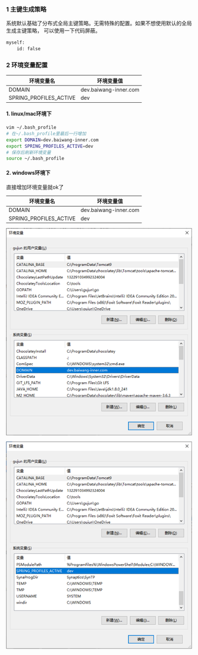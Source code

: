 ### 1 主键生成策略
系统默认基础了分布式全局主键策略。无需特殊的配置。如果不想使用默认的全局生成主键策略，
可以使用一下代码屏蔽。
```xml
myself:
    id: false
```

### 2 环境变量配置

| 环境变量名 | 环境变量值 |
|---|---|
| DOMAIN | dev.baiwang-inner.com |
| SPRING_PROFILES_ACTIVE | dev |

#### 1. linux/mac环境下

```bash
vim ~/.bash_profile
# 在~/.bash_profile里最后一行增加
export DOMAIN=dev.baiwang-inner.com
export SPRING_PROFILES_ACTIVE=dev
# 保存后刷新环境变量
source ~/.bash_profile
```

#### 2. windows环境下

直接增加环境变量就ok了

| 环境变量名 | 环境变量值 |
|---|---|
| DOMAIN | dev.baiwang-inner.com |
| SPRING_PROFILES_ACTIVE | dev |

![Windows设置环境变量](doc/assets/set_env_domain.png)

![Windows设置环境变量](doc/assets/set_env_spring_profiles_active.png)
